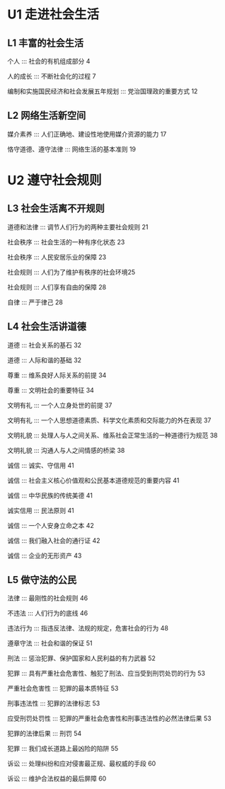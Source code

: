 # U1 走进社会生活

## L1 丰富的社会生活

个人 ::: 社会的有机组成部分 4

人的成长 ::: 不断社会化的过程 7

编制和实施国民经济和社会发展五年规划 ::: 党治国理政的重要方式 12

## L2 网络生活新空间

媒介素养 ::: 人们正确地、建设性地使用媒介资源的能力 17

恪守道德、遵守法律 ::: 网络生活的基本准则 19

# U2 遵守社会规则

## L3 社会生活离不开规则

道德和法律 ::: 调节人们行为的两种主要社会规则 21

社会秩序 ::: 社会生活的一种有序化状态 23

社会秩序 ::: 人民安居乐业的保障 23

社会规则 ::: 人们为了维护有秩序的社会环境25

社会规则 ::: 人们享有自由的保障 28

自律 ::: 严于律己 28

## L4 社会生活讲道德

道德 ::: 社会关系的基石 32

道德 ::: 人际和谐的基础 32

尊重 ::: 维系良好人际关系的前提 34

尊重 ::: 文明社会的重要特征 34

文明有礼 ::: 一个人立身处世的前提 37

文明有礼 ::: 一个人思想道德素质、科学文化素质和交际能力的外在表现 37

文明礼貌 ::: 处理人与人之间关系、维系社会正常生活的一种道德行为规范 38

文明礼貌 ::: 沟通人与人之间情感的桥梁 38

诚信 ::: 诚实、守信用 41

诚信 ::: 社会主义核心价值观和公民基本道德规范的重要内容 41

诚信 ::: 中华民族的传统美德 41

诚实信用 ::: 民法原则 41

诚信 ::: 一个人安身立命之本 42

诚信 ::: 我们融入社会的通行证 42

诚信 ::: 企业的无形资产 43

## L5 做守法的公民

法律 ::: 最刚性的社会规则 46

不违法 ::: 人们行为的底线 46

违法行为 ::: 指违反法律、法规的规定，危害社会的行为 48

遵章守法 ::: 社会和谐的保证 51

刑法 ::: 惩治犯罪、保护国家和人民利益的有力武器 52

犯罪 ::: 具有严重社会危害性、触犯了刑法、应当受到刑罚处罚的行为 53

严重社会危害性 ::: 犯罪的最本质特征 53

刑事违法性 ::: 犯罪的法律标志 53

应受刑罚处罚性 ::: 犯罪的严重社会危害性和刑事违法性的必然法律后果 53

犯罪的法律后果 ::: 刑罚 54

犯罪 ::: 我们成长道路上最凶险的陷阱 55

诉讼 ::: 处理纠纷和应对侵害最正规、最权威的手段 60

诉讼 ::: 维护合法权益的最后屏障 60


